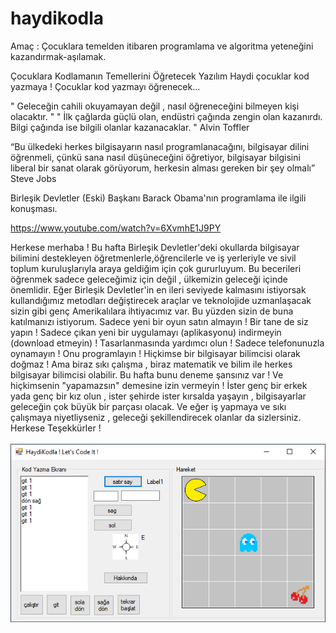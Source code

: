 # haydikodla
Amaç : Çocuklara temelden itibaren programlama ve algoritma yeteneğini kazandırmak-aşılamak.

Çocuklara Kodlamanın Temellerini Öğretecek Yazılım
Haydi çocuklar kod yazmaya !
Çocuklar kod yazmayı öğrenecek...

" Geleceğin cahili okuyamayan değil , nasıl öğreneceğini bilmeyen kişi olacaktır. "
" İlk çağlarda güçlü olan, endüstri çağında zengin olan kazanırdı. Bilgi çağında ise bilgili olanlar kazanacaklar. "
Alvin Toffler

“Bu ülkedeki herkes bilgisayarın nasıl programlanacağını, bilgisayar dilini öğrenmeli, çünkü sana nasıl düşüneceğini öğretiyor, bilgisayar bilgisini liberal bir sanat olarak görüyorum, herkesin alması gereken bir şey olmalı”
Steve Jobs



Birleşik Devletler (Eski) Başkanı Barack Obama'nın programlama ile ilgili konuşması.

https://www.youtube.com/watch?v=6XvmhE1J9PY

Herkese merhaba !
Bu hafta Birleşik Devletler'deki okullarda bilgisayar bilimini destekleyen öğretmenlerle,öğrencilerle ve iş yerleriyle ve sivil toplum kuruluşlarıyla araya geldiğim için çok gururluyum.
Bu becerileri öğrenmek sadece geleceğimiz için değil , ülkemizin geleceği içinde önemlidir.
Eğer Birleşik Devletler'in en ileri seviyede kalmasını istiyorsak kullandığımız metodları değiştirecek araçlar ve teknolojide uzmanlaşacak sizin gibi genç Amerikalılara ihtiyacımız var.
Bu yüzden sizin de buna katılmanızı istiyorum.
Sadece yeni bir oyun satın almayın ! Bir tane de siz yapın !
Sadece çıkan yeni bir uygulamayı (aplikasyonu) indirmeyin (download etmeyin) ! Tasarlanmasında yardımcı olun !
Sadece telefonunuzla oynamayın ! Onu programlayın !
Hiçkimse bir bilgisayar bilimcisi olarak doğmaz !
Ama biraz sıkı çalışma , biraz matematik ve bilim ile herkes bilgisayar bilimcisi olabilir.
Bu hafta bunu deneme şansınız var !
Ve hiçkimsenin "yapamazsın" demesine izin vermeyin !
İster genç bir erkek yada genç bir kız olun , ister şehirde ister kırsalda yaşayın , bilgisayarlar geleceğin çok büyük bir parçası olacak.
Ve eğer iş yapmaya ve sıkı çalışmaya niyetliyseniz , geleceği şekillendirecek olanlar da sizlersiniz.
Herkese Teşekkürler !
<br/><br/>
<img src="https://raw.githubusercontent.com/erorhan/haydikodla/main/HK_REK.png"><br/>
